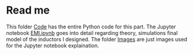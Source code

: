 # Read me

This folder [Code](Code) has the entire Python code for this part. The Jupyter notebook [EMI.ipynb](EMI.ipynb) goes into detail regarding theory, simulations final model of the inductors I designed. The folder [Images](Images) are just images used for the Jupyter notebook explaination.
